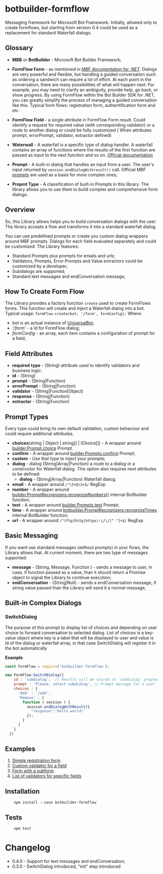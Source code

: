 # botbuilder-formflow
Messaging framework for Microsoft Bot Framework. Initially, allowed only to create formflows, but starting from version 0.4 could be used as a replacement for standard Waterfall dialogs.
 
## Glossary 

- **MBB** or **BotBuilder** - Microsoft Bot Builder Framework;
- **FormFlow Form** - as mentioned in [MBF documentation for .NET](https://docs.microsoft.com/en-us/bot-framework/dotnet/bot-builder-dotnet-formflow). 
Dialogs are very powerful and flexible, but handling a guided conversation 
such as ordering a sandwich can require a lot of effort. At each point in 
the conversation, there are many possibilities of what will happen next. 
For example, you may need to clarify an ambiguity, provide help, go back, 
or show progress. By using FormFlow within the Bot Builder SDK for .NET, 
you can greatly simplify the process of managing a guided conversation like this. 
Typical form flows: registration form, authentification form and etc
- **FormFlow Field** - a single attribute in FormFlow Form result. Could identify
a request for required value (with corresponding validator) or a route to 
another dialog or could be fully customized ( When attributes prompt, errorPrompt, validator, extractor defined)
 
- **Waterwall** - A waterfall is a specific type of dialog handler. A waterfall 
contains an array of functions where the results of the first function are 
passed as input to the next function and so on. [Official documentation](https://docs.microsoft.com/en-us/bot-framework/nodejs/bot-builder-nodejs-dialog-waterfall)

- **Prompt** - A built-in dialog that handles an input from a user. 
The user's input returned by `session.endDialogWithresult()` call. 
Official MBF [prompts](https://docs.microsoft.com/en-us/bot-framework/nodejs/bot-builder-nodejs-dialog-prompt) are 
used as a basis for more complex ones;   
 
- **Propmt Type** - A classification of built-in Prompts in this library. The library allows you to 
use them to build complex and comprehensive form dialogs. 

## Overview 

So, this Library allows helps you to build conversation dialogs with the user. The library accepts a flow and transforms it into a standard waterfall dialog. 
 
You can use predefined  prompts or create you custom dialog wrappers around MBF prompts. Dialogs for each field evaluated separately and could be customized.
The Library features:
- Standard Prompts plus prompts for emails and urls;
- Validators, Prompts, Error Prompts and Value extractors could be customized by a developer;
- Subdialogs are supported;
- Standard text messages and endConversation message;
  
## How To Create Form Flow 

The Library provides a factory function `create` used to create FormFlows forms. 
This function will create and inject a Waterfall dialog into a bot.
Typical usage:
`formFlow.create(bot, '/form', formConfig);` 
Where:
- *bot* is an actual instance of [UniversalBot](https://docs.botframework.com/en-us/node/builder/chat-reference/classes/_botbuilder_d_.universalbot.html);
- *'/form'* - a Id for FormFlow dialog;
- *formConfig* - an array, each item contains a configuration of prompt for a field;
   

## Field Attributes
- **required** **type** - (String) attribute used to identify validators and business logic.
- **id** - (String) 
- **prompt** - (String|Function) 
- **errorPrompt** - (String|Function) 
- **validator** - (String|Function|Object)
- **response** - (String|Function)
- **extractor** - (String|Function)

## Prompt Types
Every type could bring its own default validation, custom behaviour and could require additional attributes.

- **choices**(string | Object | string[] | IChoice[]) - A wrapper around [builder.Prompt.choice](https://docs.botframework.com/en-us/node/builder/chat-reference/interfaces/_botbuilder_d_.__global.iprompts.html#choice) Prompt. 
- **confirm** - A wrapper around [builder.Prompts.confirm](https://docs.botframeworkx.com/en-us/node/builder/chat-reference/interfaces/_botbuilder_d_.__global.iprompts.html#confirm) Prompt;
- **custom** - Use that type to inject your prompts; 
- **dialog** - dialog (String|Array|Function) a route to a dialog or a constructor for Waterfall dialog. This option also requires next attributes to be defined:
  - **dialog** - (String|Array|Function) Waterfall dialog;  
- **email** - A wrapper around `/^\S+@\S+$/` RegExp
- **number** - A wrapper around [builder.PromptRecognizers.recognizeNumbers()](https://docs.botframework.com/en-us/node/builder/chat-reference/interfaces/_botbuilder_d_.ipromptrecognizenumbersoptions.html) internal BotBuilder function;
- **text** - A wrapper around [builder.Prompts.text](https://docs.botframework.com/en-us/node/builder/chat-reference/interfaces/_botbuilder_d_.__global.iprompts.html#text) Prompt;
- **time** - A wrapper around [botbuilder.PromptRecognizers.recognizeTimes](https://docs.botframework.com/en-us/node/builder/chat-reference/interfaces/_botbuilder_d_.ipromptrecognizetimesoptions.html) internal BotBuilder function;
- **url** - A wrapper around `/^(ftp|http|https):\/\/[^ "]+$/` RegExp

## Basic Messaging

If you want use standard messages (without prompts) in your flows, the Library allows that. 
At current moment, there are two type of messages supported:

- **message** - (String, Message, Function ) - sends a message to user, in case, if function passed as a value, than it should return a Promise object to signal the Library to continue execution;
- **endConversation** - (String|Null) - sends a endConversation message, if string value passed than the Library will send it a normal message;

## Built-in Complex Dialogs

### SwitchDialog

The purpose of this prompt to display list of choices and depending on user choice to forward conversation to selected dialog. List of choices is a key-value object where key is a label that will be displayed to user and value is id of the dialog or waterfall array, in that case SwitchDialog will register it in the bot automatically 

**Example**

```javascript
const FormFlow = require('botbuilder-formflow');

new FormFlow.SwitchDialog({
    id : 'subdialog',  // Results will be stored in `subdialog` propterty
    prompt : 'Please, select subdialog', // Prompt message for a user
    choices : {   
      'Add' : '/add',
      'Remove' : [
        function ( session ) {
          session.endDialogWithResult({
            "response":'Hello world!'
          });
        }
      ]
    }
  })
```

## Examples

1. [Simple registration form](https://github.com/gudwin/botbuilder-formflow/blob/master/examples/signup.js)
2. [Custom validator for a field](https://github.com/gudwin/botbuilder-formflow/blob/master/examples/password_validation.js)
3. [Form with a subform](https://github.com/gudwin/botbuilder-formflow/blob/master/examples/subform.js)
4. [List of validators for specific fields](https://github.com/gudwin/botbuilder-formflow/blob/master/examples/multiple_validation.js)

## Installation

```
    npm install --save botbuilder-formflow
```

## Tests
 
```
    npm test
```

# Changelog
- 0.4.0 - Support for text messages and endConversation;
- 0.3.0 - SwitchDialog introduced, "init" step introduced